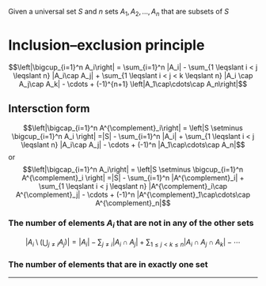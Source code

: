 Given a universal set $S$ and $n$ sets $A_1, A_2, \ldots, A_n$ that are subsets of $S$


# Inclusion–exclusion principle

$$\left|\bigcup_{i=1}^n A_i\right| = \sum_{i=1}^n |A_i| - \sum_{1 \leqslant i < j \leqslant n} |A_i\cap A_j| + \sum_{1 \leqslant i < j < k \leqslant n} |A_i \cap A_j\cap A_k| - \cdots + (-1)^{n+1} \left|A_1\cap\cdots\cap A_n\right|$$

## Intersction form 

$$\left|\bigcap_{i=1}^n A^{\complement}_i\right| = \left|S \setminus \bigcup_{i=1}^n A_i \right| =|S| - \sum_{i=1}^n |A_i| + \sum_{1 \leqslant i < j \leqslant n} |A_i\cap A_j| - \cdots + (-1)^n |A_1\cap\cdots\cap A_n|$$
or
$$\left|\bigcap_{i=1}^n A_i\right| = \left|S \setminus \bigcup_{i=1}^n A^{\complement}_i \right| =|S| - \sum_{i=1}^n |A^{\complement}_i| + \sum_{1 \leqslant i < j \leqslant n} |A^{\complement}_i\cap A^{\complement}_j| - \cdots + (-1)^n |A^{\complement}_1\cap\cdots\cap A^{\complement}_n|$$

### The number of elements $A_i$ that are not in any of the other sets
$$\displaystyle \left|A_i\setminus \left(\bigcup_{j\neq i} A_j\right)\right|=|A_i|-\sum_{j\neq i}|A_i\cap A_j|+\sum_{1 \leqslant j < k \leqslant n} |A_i\cap A_j\cap A_k| - \cdots$$

### The number of elements that are in exactly one set

____

